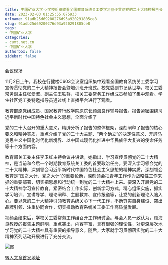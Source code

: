 ```yaml
---
title: 中国矿业大学->学校组织收看全国教育系统关工委学习宣传贯彻党的二十大精神报告会暨培训班开班式 | cumt.net.cn
date: 2023-02-03 01:25:55.075933
urlname: 91adb25d69200276d93a920291805ce8
slug: 91adb25d69200276d93a920291805ce8
tags: 
- 中国矿业大学
categories:
- cumt.net.cn
- 中国矿业大学
authorbox: false
sidebar: false
---
```

会议现场

11月2日上午，我校在行健楼C603会议室组织集中观看全国教育系统关工委学习宣传贯彻党的二十大精神报告会暨培训班开班式。校党委副书记蔡世华，校关工委常务副主任张爱淑、副主任王铁群，校关工委常务工作组成员参加了集中观看。学生社区党工委特邀指导员通过线上直播平台进行了观看。

教育部原党组成员、国家教育行政学院原院长顾海良作辅导报告。报告紧密围绕习近平新时代中国特色社会主义思想，全面介绍了
<!--more-->
党的二十大召开的重大意义，精辟分析了报告的整体框架，深刻阐释了报告的核心要义和精神实质，重点介绍了党的二十大主题、“两个确立”的决定性意义、开辟马克思主义中国化时代化新境界、以中国式现代化推进中华民族伟大复兴的使命任务等十个方面内容。

教育部关工委主任李卫红主持会议并讲话，她指出，学习宣传贯彻党的二十大精神，是当前和今后一个时期教育系统关工委的首要政治任务。要深入学习领会党的二十大精神，深刻领会习近平新时代中国特色社会主义思想的精神实质，深刻领会教育是“国之大计、党之大计”的重要论断，深刻领会把青年工作作为战略性工作来抓的重要部署，切实把思想和行动统一到党的二十大精神上来。要深入开展党的二十大精神学习宣传教育，紧密结合工作实际，创新学习方式，精心组织实施，抓实学习培训、宣讲导学、理论阐释、主题教育、宣传报道等，让党的创新理论入脑入心。要以党的二十大精神引领教育系统关心下一代工作，不断夯实自身建设、突出品牌引领、注重协同合作，切实推动教育系统关工委工作高质量发展。

视频会结束后，学校关工委常务工作组召开工作研讨会。与会人员一致认为，顾海良教授的报告主题鲜明，重点突出，内容丰富，具有很强的理论性，对更深层次地学习党的二十大精神具有重要的指导意义。随后，大家就学习贯彻落实党的二十大精神系列活动开展进行了充分交流。

![图](https://xwzx.cumt.edu.cn/_upload/article/images/d2/14/6c10138d4c82ac1a0ea9703ffd1f/9042d089-f6a0-402c-8aab-98885e567cc4.jpg)

[转入文章首发地址](https://xwzx.cumt.edu.cn/b4/d2/c523a636114/page.htm)